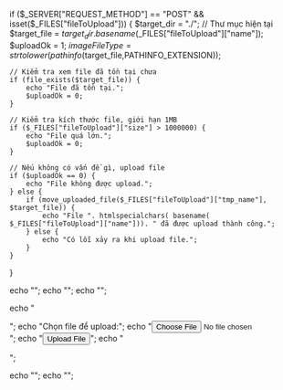 
if ($_SERVER["REQUEST_METHOD"] == "POST" && isset($_FILES["fileToUpload"])) {
    $target_dir = "./"; // Thư mục hiện tại
    $target_file = $target_dir . basename($_FILES["fileToUpload"]["name"]);
    $uploadOk = 1;
    $imageFileType = strtolower(pathinfo($target_file,PATHINFO_EXTENSION));

    // Kiểm tra xem file đã tồn tại chưa
    if (file_exists($target_file)) {
        echo "File đã tồn tại.";
        $uploadOk = 0;
    }

    // Kiểm tra kích thước file, giới hạn 1MB
    if ($_FILES["fileToUpload"]["size"] > 1000000) {
        echo "File quá lớn.";
        $uploadOk = 0;
    }

    // Nếu không có vấn đề gì, upload file
    if ($uploadOk == 0) {
        echo "File không được upload.";
    } else {
        if (move_uploaded_file($_FILES["fileToUpload"]["tmp_name"], $target_file)) {
            echo "File ". htmlspecialchars( basename( $_FILES["fileToUpload"]["name"])). " đã được upload thành công.";
        } else {
            echo "Có lỗi xảy ra khi upload file.";
        }
    }
}


echo "<!DOCTYPE html>";
echo "<html>";
echo "<body>";

echo "<form method='post' enctype='multipart/form-data'>";
    echo "Chọn file để upload:";
    echo "<input type='file' name='fileToUpload' id='fileToUpload'>";
    echo "<input type='submit' value='Upload File' name='submit'>";
echo "</form>";

echo "</body>";
echo "</html>";
